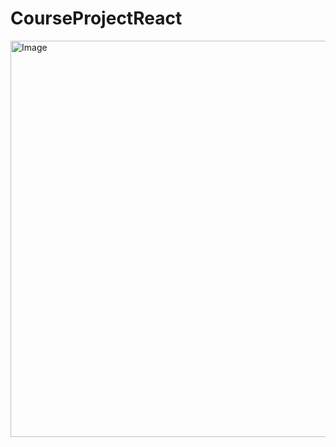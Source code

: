 # CourseProjectReact

<img width="1908" height="634" alt="Image" src="https://github.com/user-attachments/assets/b543507a-8ef3-4451-a88c-75b4a232d351" />
